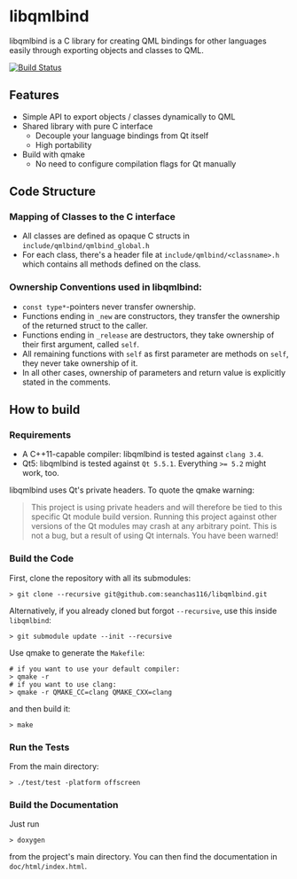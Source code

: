 # libqmlbind

libqmlbind is a C library for creating QML bindings for other languages easily through exporting objects and classes to QML.

[![Build Status](https://travis-ci.org/seanchas116/libqmlbind.svg?branch=master)](https://travis-ci.org/seanchas116/libqmlbind)

## Features

* Simple API to export objects / classes dynamically to QML
* Shared library with pure C interface
  * Decouple your language bindings from Qt itself
  * High portability
* Build with qmake
  * No need to configure compilation flags for Qt manually

## Code Structure
### Mapping of Classes to the C interface
* All classes are defined as opaque C structs in `include/qmlbind/qmlbind_global.h`
* For each class, there's a header file at `include/qmlbind/<classname>.h`
   which contains all methods defined on the class.

### Ownership Conventions used in libqmlbind:
* `const type*`-pointers never transfer ownership.
* Functions ending in `_new` are constructors, they transfer the ownership of the returned struct to the caller.
* Functions ending in `_release` are destructors, they take ownership of their first argument, called `self`.
* All remaining functions with `self` as first parameter are methods on `self`, they never take ownership of it.
* In all other cases, ownership of parameters and return value is explicitly stated in the comments.

## How to build
### Requirements
* A C++11-capable compiler: libqmlbind is tested against `clang 3.4`.
* Qt5: libqmlbind is tested against `Qt 5.5.1`. Everything `>= 5.2` might work, too.

libqmlbind uses Qt's private headers. To quote the qmake warning:

> This project is using private headers and will therefore be tied to this specific Qt module build version.
> Running this project against other versions of the Qt modules may crash at any arbitrary point.
> This is not a bug, but a result of using Qt internals. You have been warned!


### Build the Code
First, clone the repository with all its submodules:
```
> git clone --recursive git@github.com:seanchas116/libqmlbind.git
```

Alternatively, if you already cloned but forgot `--recursive`, use this inside `libqmlbind`:
```
> git submodule update --init --recursive
```

Use qmake to generate the `Makefile`:
```
# if you want to use your default compiler:
> qmake -r
# if you want to use clang:
> qmake -r QMAKE_CC=clang QMAKE_CXX=clang
```

and then build it:
```
> make
```

### Run the Tests

From the main directory:

```
> ./test/test -platform offscreen
```

### Build the Documentation
Just run
```
> doxygen
```
from the project's main directory. You can then find the documentation in `doc/html/index.html`.
